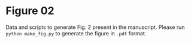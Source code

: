 # Figure 02
Data and scripts to generate Fig. 2 present in the manuscript.
Please run `python make_fig.py` to generate the figure in `.pdf` format.

